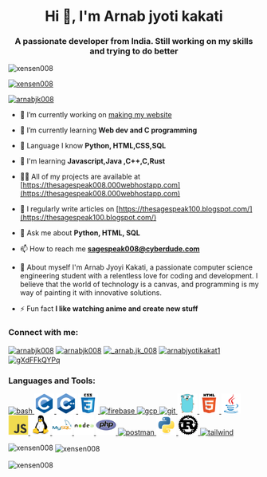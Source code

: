 <h1 align="center">Hi 👋, I'm Arnab jyoti kakati</h1>
<h3 align="center">A passionate developer from India. Still working on my skills and trying to do better</h3>

<p align="left"> <img src="https://komarev.com/ghpvc/?username=xensen008&label=Profile%20views&color=0e75b6&style=flat" alt="xensen008" /> </p>

<p align="left"> <a href="https://github.com/ryo-ma/github-profile-trophy"><img src="https://github-profile-trophy.vercel.app/?username=xensen008" alt="xensen008" /></a> </p>

<p align="left"> <a href="https://twitter.com/arnabjk008" target="blank"><img src="https://img.shields.io/twitter/follow/arnabjk008?logo=twitter&style=for-the-badge" alt="arnabjk008" /></a> </p>

- 🔭 I’m currently working on [making my website](https://thesagespeak008.000webhostapp.com)

- 🌱 I’m currently learning **Web dev and C programming**

- 👯 Language I know **Python, HTML,CSS,SQL**

- 🤝 I'm learning **Javascript,Java ,C++,C,Rust**

- 👨‍💻 All of my projects are available at [https://thesagespeak008.000webhostapp.com](https://thesagespeak008.000webhostapp.com)

- 📝 I regularly write articles on [https://thesagespeak100.blogspot.com/](https://thesagespeak100.blogspot.com/)

- 💬 Ask me about **Python, HTML, SQL**

- 📫 How to reach me **sagespeak008@cyberdude.com**

- 📄 About myself I'm Arnab Jyoyi Kakati, a passionate computer science engineering student with a relentless love for coding and development. I believe that the world of technology is a canvas, and programming is my way of painting it with innovative solutions.

- ⚡ Fun fact **I like watching anime and create new stuff**

<h3 align="left">Connect with me:</h3>
<p align="left">
<a href="https://twitter.com/arnabjk008" target="blank"><img align="center" src="https://raw.githubusercontent.com/rahuldkjain/github-profile-readme-generator/master/src/images/icons/Social/twitter.svg" alt="arnabjk008" height="30" width="40" /></a>
<a href="https://linkedin.com/in/arnabjk008" target="blank"><img align="center" src="https://raw.githubusercontent.com/rahuldkjain/github-profile-readme-generator/master/src/images/icons/Social/linked-in-alt.svg" alt="arnabjk008" height="30" width="40" /></a>
<a href="https://instagram.com/_arnab.jk_008" target="blank"><img align="center" src="https://raw.githubusercontent.com/rahuldkjain/github-profile-readme-generator/master/src/images/icons/Social/instagram.svg" alt="_arnab.jk_008" height="30" width="40" /></a>
<a href="https://www.hackerearth.com/arnabjyotikakat1" target="blank"><img align="center" src="https://raw.githubusercontent.com/rahuldkjain/github-profile-readme-generator/master/src/images/icons/Social/hackerearth.svg" alt="arnabjyotikakat1" height="30" width="40" /></a>
<a href="https://discord.gg/gXdFFkQYPq" target="blank"><img align="center" src="https://raw.githubusercontent.com/rahuldkjain/github-profile-readme-generator/master/src/images/icons/Social/discord.svg" alt="gXdFFkQYPq" height="30" width="40" /></a>
</p>

<h3 align="left">Languages and Tools:</h3>
<p align="left"> <a href="https://www.gnu.org/software/bash/" target="_blank" rel="noreferrer"> <img src="https://www.vectorlogo.zone/logos/gnu_bash/gnu_bash-icon.svg" alt="bash" width="40" height="40"/> </a> <a href="https://www.cprogramming.com/" target="_blank" rel="noreferrer"> <img src="https://raw.githubusercontent.com/devicons/devicon/master/icons/c/c-original.svg" alt="c" width="40" height="40"/> </a> <a href="https://www.w3schools.com/cpp/" target="_blank" rel="noreferrer"> <img src="https://raw.githubusercontent.com/devicons/devicon/master/icons/cplusplus/cplusplus-original.svg" alt="cplusplus" width="40" height="40"/> </a> <a href="https://www.w3schools.com/css/" target="_blank" rel="noreferrer"> <img src="https://raw.githubusercontent.com/devicons/devicon/master/icons/css3/css3-original-wordmark.svg" alt="css3" width="40" height="40"/> </a> <a href="https://firebase.google.com/" target="_blank" rel="noreferrer"> <img src="https://www.vectorlogo.zone/logos/firebase/firebase-icon.svg" alt="firebase" width="40" height="40"/> </a> <a href="https://cloud.google.com" target="_blank" rel="noreferrer"> <img src="https://www.vectorlogo.zone/logos/google_cloud/google_cloud-icon.svg" alt="gcp" width="40" height="40"/> </a> <a href="https://git-scm.com/" target="_blank" rel="noreferrer"> <img src="https://www.vectorlogo.zone/logos/git-scm/git-scm-icon.svg" alt="git" width="40" height="40"/> </a> <a href="https://golang.org" target="_blank" rel="noreferrer"> <img src="https://raw.githubusercontent.com/devicons/devicon/master/icons/go/go-original.svg" alt="go" width="40" height="40"/> </a> <a href="https://www.w3.org/html/" target="_blank" rel="noreferrer"> <img src="https://raw.githubusercontent.com/devicons/devicon/master/icons/html5/html5-original-wordmark.svg" alt="html5" width="40" height="40"/> </a> <a href="https://www.java.com" target="_blank" rel="noreferrer"> <img src="https://raw.githubusercontent.com/devicons/devicon/master/icons/java/java-original.svg" alt="java" width="40" height="40"/> </a> <a href="https://developer.mozilla.org/en-US/docs/Web/JavaScript" target="_blank" rel="noreferrer"> <img src="https://raw.githubusercontent.com/devicons/devicon/master/icons/javascript/javascript-original.svg" alt="javascript" width="40" height="40"/> </a> <a href="https://www.linux.org/" target="_blank" rel="noreferrer"> <img src="https://raw.githubusercontent.com/devicons/devicon/master/icons/linux/linux-original.svg" alt="linux" width="40" height="40"/> </a> <a href="https://www.mysql.com/" target="_blank" rel="noreferrer"> <img src="https://raw.githubusercontent.com/devicons/devicon/master/icons/mysql/mysql-original-wordmark.svg" alt="mysql" width="40" height="40"/> </a> <a href="https://nodejs.org" target="_blank" rel="noreferrer"> <img src="https://raw.githubusercontent.com/devicons/devicon/master/icons/nodejs/nodejs-original-wordmark.svg" alt="nodejs" width="40" height="40"/> </a> <a href="https://www.php.net" target="_blank" rel="noreferrer"> <img src="https://raw.githubusercontent.com/devicons/devicon/master/icons/php/php-original.svg" alt="php" width="40" height="40"/> </a> <a href="https://postman.com" target="_blank" rel="noreferrer"> <img src="https://www.vectorlogo.zone/logos/getpostman/getpostman-icon.svg" alt="postman" width="40" height="40"/> </a> <a href="https://www.python.org" target="_blank" rel="noreferrer"> <img src="https://raw.githubusercontent.com/devicons/devicon/master/icons/python/python-original.svg" alt="python" width="40" height="40"/> </a> <a href="https://www.rust-lang.org" target="_blank" rel="noreferrer"> <img src="https://raw.githubusercontent.com/devicons/devicon/master/icons/rust/rust-plain.svg" alt="rust" width="40" height="40"/> </a> <a href="https://tailwindcss.com/" target="_blank" rel="noreferrer"> <img src="https://www.vectorlogo.zone/logos/tailwindcss/tailwindcss-icon.svg" alt="tailwind" width="40" height="40"/> </a> </p>

<p><img align="left" src="https://github-readme-stats.vercel.app/api/top-langs?username=xensen008&show_icons=true&locale=en&layout=compact" alt="xensen008" /></p>

<p>&nbsp;<img align="center" src="https://github-readme-stats.vercel.app/api?username=xensen008&show_icons=true&locale=en" alt="xensen008" /></p>

<p><img align="center" src="https://github-readme-streak-stats.herokuapp.com/?user=xensen008&" alt="xensen008" /></p>
